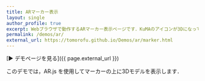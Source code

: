 ```yaml
---
title: ARマーカー表示
layout: single
author_profile: true
excerpt: Webブラウザで動作するARマーカー表示ページです．KuMAのアイコンが3Dになって飛び出します．
permalink: /demos/ar/
external_url: https://tomorofu.github.io/Demos/ar/marker.html
---
```


[▶ デモページを見る]({{ page.external_url }})

このデモでは，AR.js を使用してマーカーの上に3Dモデルを表示します．
